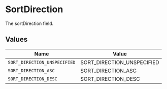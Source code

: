 # SortDirection

The sortDirection field.


## Values

| Name                         | Value                        |
| ---------------------------- | ---------------------------- |
| `SORT_DIRECTION_UNSPECIFIED` | SORT_DIRECTION_UNSPECIFIED   |
| `SORT_DIRECTION_ASC`         | SORT_DIRECTION_ASC           |
| `SORT_DIRECTION_DESC`        | SORT_DIRECTION_DESC          |